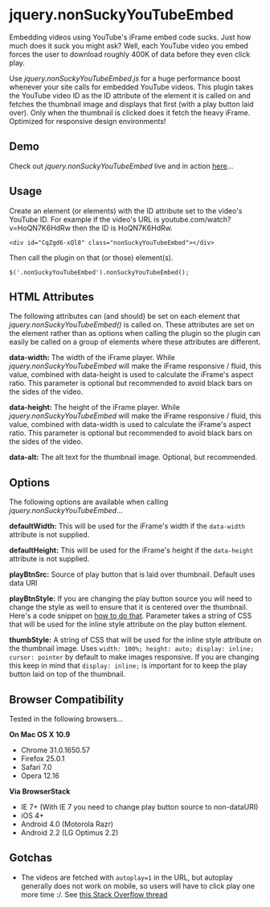 # jquery.nonSuckyYouTubeEmbed

Embedding videos using YouTube's iFrame embed code sucks. Just how much does it suck you might ask? Well, each YouTube video you embed forces the user to download roughly 400K of data before they even click play. 

Use *jquery.nonSuckyYouTubeEmbed.js* for a huge performance boost whenever your site calls for embedded YouTube videos. This plugin takes the YouTube video ID as the ID attribute of the element it is called on and fetches the thumbnail image and displays that first (with a play button laid over). Only when the thumbnail is clicked does it fetch the heavy iFrame. Optimized for responsive design environments!

## Demo

Check out *jquery.nonSuckyYouTubeEmbed* live and in action [here](http://mpchadwick.github.io/jquery.nonSuckyYouTubeEmbed/index.html)...

## Usage

Create an element (or elements) with the ID attribute set to the video's YouTube ID. For example if the video's URL is youtube.com/watch?v=HoQN7K6HdRw then the ID is HoQN7K6HdRw.

```
<div id="CqZgd6-xQl8" class="nonSuckyYouTubeEmbed"></div>
```

Then call the plugin on that (or those) element(s).

```
$('.nonSuckyYouTubeEmbed').nonSuckyYouTubeEmbed();
```

## HTML Attributes

The following attributes can (and should) be set on each element that *jquery.nonSuckyYouTubeEmbed()* is called on. These attributes are set on the element rather than as options when calling the plugin so the plugin can easily be called on a group of elements where these attributes are different.

**data-width:** The width of the iFrame player. While *jquery.nonSuckyYouTubeEmbed* will make the iFrame responsive / fluid, this value, combined with data-height is used to calculate the iFrame's aspect ratio. This parameter is optional but recommended to avoid black bars on the sides of the video.

**data-height:** The height of the iFrame player. While *jquery.nonSuckyYouTubeEmbed* will make the iFrame responsive / fluid, this value, combined with data-width is used to calculate the iFrame's aspect ratio. This parameter is optional but recommended to avoid black bars on the sides of the video.

**data-alt:** The alt text for the thumbnail image. Optional, but recommended.

## Options

The following options are available when calling *jquery.nonSuckyYouTubeEmbed*...

**defaultWidth:** This will be used for the iFrame's width if the `data-width` attribute is not supplied.

**defaultHeight:** This will be used for the iFrame's height if the `data-height` attribute is not supplied.

**playBtnSrc:** Source of play button that is laid over thumbnail. Default uses data URI

**playBtnStyle:** If you are changing the play button source you will need to change the style as well to ensure that it is centered over the thumbnail. Here's a code snippet on [how to do that](http://css-tricks.com/snippets/css/exactly-center-an-imagediv-horizontally-and-vertically/). Parameter takes a string of CSS that will be used for the inline style attribute on the play button element.

**thumbStyle:** A string of CSS that will be used for the inline style attribute on the thumbnail image. Uses `width: 100%; height: auto; display: inline; cursor: pointer` by default to make images responsive. If you are changing this keep in mind that `display: inline;` is important for to keep the play button laid on top of the thumbnail.

## Browser Compatibility

Tested in the following browsers...

**On Mac OS X 10.9** 

- Chrome 31.0.1650.57
- Firefox 25.0.1
- Safari 7.0
- Opera 12.16

**Via BrowserStack**

- IE 7+ (With IE 7 you need to change play button source to non-dataURI)
- iOS 4+
- Android 4.0 (Motorola Razr)
- Android 2.2 (LG Optimus 2.2)

## Gotchas

- The videos are fetched with `autoplay=1` in the URL, but autoplay generally does not work on mobile, so users will have to click play one more time :/. See [this Stack Overflow thread](http://stackoverflow.com/questions/8141652/youtube-embedded-video-autoplay-feature-not-working-in-iphone)
